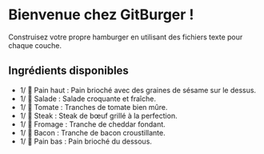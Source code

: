 # **Bienvenue chez GitBurger !** #
Construisez votre propre hamburger en utilisant des fichiers texte pour chaque couche.

## **Ingrédients disponibles** ##
- 1/ 🥯 Pain haut : Pain brioché avec des graines de sésame sur le dessus.
- 1/ 🥬 Salade : Salade croquante et fraîche.
- 1/ 🍅 Tomate : Tranches de tomate bien mûre.
- 1/ 🥩 Steak : Steak de bœuf grillé à la perfection.
- 1/ 🧀 Fromage : Tranche de cheddar fondant.
- 1/ 🥓 Bacon : Tranche de bacon croustillante.
- 1/ 🍞 Pain bas : Pain brioché du dessous.
